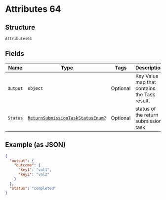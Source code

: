 
# Attributes 64

## Structure

`Attributes64`

## Fields

| Name | Type | Tags | Description |
|  --- | --- | --- | --- |
| `Output` | `object` | Optional | Key Value map that contains the Task result. |
| `Status` | [`ReturnSubmissionTaskStatusEnum?`](../../doc/models/return-submission-task-status-enum.md) | Optional | status of the return submission task |

## Example (as JSON)

```json
{
  "output": {
    "outcome": {
      "key1": "val1",
      "key2": "val2"
    }
  },
  "status": "completed"
}
```

